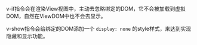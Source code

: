 v-if指令会在渲染View视图中，主动去忽略绑定的DOM，它不会被加载到虚拟DOM，自然在ViewDOM中也不会去显示。 

v-show指令会给绑定的DOM添加一个 `display: none` 的style样式，来达到实现隐藏和显示功能。